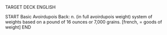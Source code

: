 TARGET DECK
ENGLISH

START
Basic
Avoirdupois
Back: n. (in full avoirdupois weight) system of weights based on a pound of 16 ounces or 7,000 grains. [french, = goods of weight]
END
